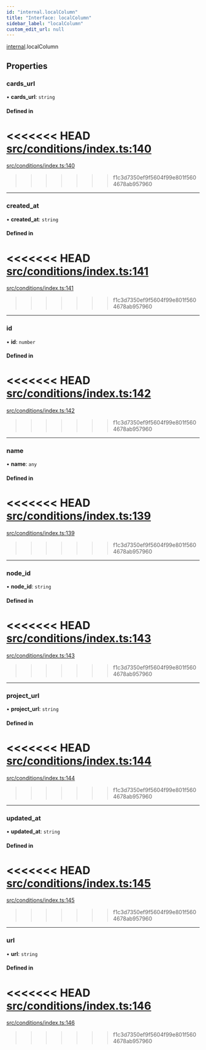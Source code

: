```yaml
---
id: "internal.localColumn"
title: "Interface: localColumn"
sidebar_label: "localColumn"
custom_edit_url: null
---
```


<!-- @format -->

[internal](../modules/internal.md).localColumn

## Properties

### cards_url

• **cards_url**: `string`

#### Defined in

<<<<<<< HEAD
[src/conditions/index.ts:140](https://github.com/Resnovas/smartcloud/blob/b9e22a9/src/conditions/index.ts#L140)
=======
[src/conditions/index.ts:140](https://github.com/Resnovas/smartcloud/blob/b91f5b4/src/conditions/index.ts#L140)

> > > > > > > f1c3d7350ef9f5604f99e801f5604678ab957960

---

### created_at

• **created_at**: `string`

#### Defined in

<<<<<<< HEAD
[src/conditions/index.ts:141](https://github.com/Resnovas/smartcloud/blob/b9e22a9/src/conditions/index.ts#L141)
=======
[src/conditions/index.ts:141](https://github.com/Resnovas/smartcloud/blob/b91f5b4/src/conditions/index.ts#L141)

> > > > > > > f1c3d7350ef9f5604f99e801f5604678ab957960

---

### id

• **id**: `number`

#### Defined in

<<<<<<< HEAD
[src/conditions/index.ts:142](https://github.com/Resnovas/smartcloud/blob/b9e22a9/src/conditions/index.ts#L142)
=======
[src/conditions/index.ts:142](https://github.com/Resnovas/smartcloud/blob/b91f5b4/src/conditions/index.ts#L142)

> > > > > > > f1c3d7350ef9f5604f99e801f5604678ab957960

---

### name

• **name**: `any`

#### Defined in

<<<<<<< HEAD
[src/conditions/index.ts:139](https://github.com/Resnovas/smartcloud/blob/b9e22a9/src/conditions/index.ts#L139)
=======
[src/conditions/index.ts:139](https://github.com/Resnovas/smartcloud/blob/b91f5b4/src/conditions/index.ts#L139)

> > > > > > > f1c3d7350ef9f5604f99e801f5604678ab957960

---

### node_id

• **node_id**: `string`

#### Defined in

<<<<<<< HEAD
[src/conditions/index.ts:143](https://github.com/Resnovas/smartcloud/blob/b9e22a9/src/conditions/index.ts#L143)
=======
[src/conditions/index.ts:143](https://github.com/Resnovas/smartcloud/blob/b91f5b4/src/conditions/index.ts#L143)

> > > > > > > f1c3d7350ef9f5604f99e801f5604678ab957960

---

### project_url

• **project_url**: `string`

#### Defined in

<<<<<<< HEAD
[src/conditions/index.ts:144](https://github.com/Resnovas/smartcloud/blob/b9e22a9/src/conditions/index.ts#L144)
=======
[src/conditions/index.ts:144](https://github.com/Resnovas/smartcloud/blob/b91f5b4/src/conditions/index.ts#L144)

> > > > > > > f1c3d7350ef9f5604f99e801f5604678ab957960

---

### updated_at

• **updated_at**: `string`

#### Defined in

<<<<<<< HEAD
[src/conditions/index.ts:145](https://github.com/Resnovas/smartcloud/blob/b9e22a9/src/conditions/index.ts#L145)
=======
[src/conditions/index.ts:145](https://github.com/Resnovas/smartcloud/blob/b91f5b4/src/conditions/index.ts#L145)

> > > > > > > f1c3d7350ef9f5604f99e801f5604678ab957960

---

### url

• **url**: `string`

#### Defined in

<<<<<<< HEAD
[src/conditions/index.ts:146](https://github.com/Resnovas/smartcloud/blob/b9e22a9/src/conditions/index.ts#L146)
=======
[src/conditions/index.ts:146](https://github.com/Resnovas/smartcloud/blob/b91f5b4/src/conditions/index.ts#L146)

> > > > > > > f1c3d7350ef9f5604f99e801f5604678ab957960

